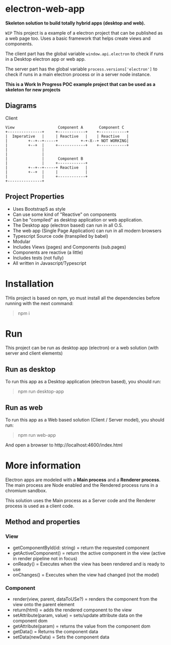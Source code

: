 # electron-web-app

**Skeleton solution to build totally hybrid apps (desktop and web).**

`WIP` This project is a example of a electron project that can be published as a web page too. Uses a basic framework that helps create views and components.

The client part has the global variable `window.api.electron` to check if runs in a Desktop electron app or web app.

The server part has the global variable `process.versions['electron']` to check if runs in a main electron process or in a server node instance.

**This is a Work In Progress POC example project that can be used as a skeleton for new projects**

## Diagrams
Client

    View                   Component A       Component C
    +---------------+     +------------+    +------------+
    |  Imperative   |     | Reactive   |    | Reactive   |
    |         +--+--+-----+          +-+-X--+ NOT WORKING| 
    |         +--+  |     +------------+    +------------+
    |               |     
    |               |
    |               |      Component B
    |               |     +------------+
    |         +--+--+-----+ Reactive   |
    |         +--+  |     |            |
    |               |     +------------+
    +---------------+

## Project Properties
* Uses Bootstrap5 as style
* Can use some kind of "Reactive" on components
* Can be "compiled" as desktop application or web application.
* The Desktop app (electron based) can run in all O.S.
* The web app (Single Page Application) can run in all modern browsers
* Typescript Source code (transpiled by babel)
* Modular
* Includes Views (pages) and Components (sub.pages)
* Components are reactive (a little)
* Includes tests (not fully)
* All written in Javascript/Typescript

# Installation

THis project is based on npm, yo must install all the dependencies before running with the next command:
> npm i

# Run

This project can be run as desktop app (electron) or a web solution (with server and client elements)

## Run as desktop

To run this app as a Desktop application (electron based), you should run:

> npm run desktop-app

## Run as web

To run this app as a Web based solution (Client / Server model), you should run:

> npm run web-app

And open a browser to http://localhost:4600/index.html

# More information

Electron apps are modeled with a **Main process** and a **Renderer process**. The main process are Node enabled and the Rendered process runs in a chromium sandbox.

This solution uses the Main process as a Server code and the Renderer process is used as a client code.

## Method and properties

### View

* getComponentById(id: string) = return the requested component
* getActiveComponent() = return the active component in the view (active in render pipeline not in focus)
* onReady() = Executes when the view has been rendered and is ready to use
* onChanges() = Executes when the view had changed (not the model)

### Component

* render(view, parent, dataToUSe?) = renders the component from the view onto the parent element
* return(html) = adds the rendered component to the view
* setAttribute(param, value) = sets/update attribute data on the component dom
* getAttribute(param) = returns the value from the component dom
* getData() = Returns the component data
* setData(newData) = Sets the component data